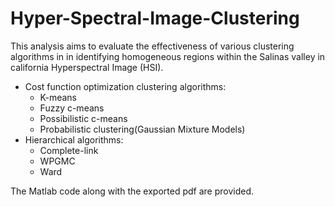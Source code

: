 # Hyper-Spectral-Image-Clustering

This analysis aims to evaluate the effectiveness of various clustering algorithms in in identifying homogeneous regions within the Salinas valley in california Hyperspectral Image (HSI).

- Cost function optimization clustering algorithms:
  - K-means
  - Fuzzy c-means
  - Possibilistic c-means
  - Probabilistic clustering(Gaussian Mixture Models)
- Hierarchical algorithms:
    - Complete-link
    - WPGMC
    - Ward

The Matlab code along with the exported pdf are provided. 
